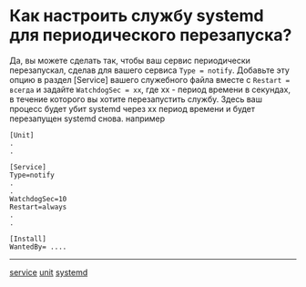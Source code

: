 # Как настроить службу systemd для периодического перезапуска?

Да, вы можете сделать так, чтобы ваш сервис периодически перезапускал, сделав для вашего сервиса `Type = notify`. Добавьте эту опцию в раздел \[Service\] вашего служебного файла вместе с `Restart = всегда` и задайте `WatchdogSec = xx`, где xx - период времени в секундах, в течение которого вы хотите перезапустить службу. Здесь ваш процесс будет убит systemd через xx период времени и будет перезапущен systemd снова. например

```
[Unit]
.
.

[Service]
Type=notify
.
.
WatchdogSec=10
Restart=always
.
.

[Install]
WantedBy= ....
```

**********
[service](/tags/service.md)
[unit](/tags/unit.md)
[systemd](/tags/systemd.md)
